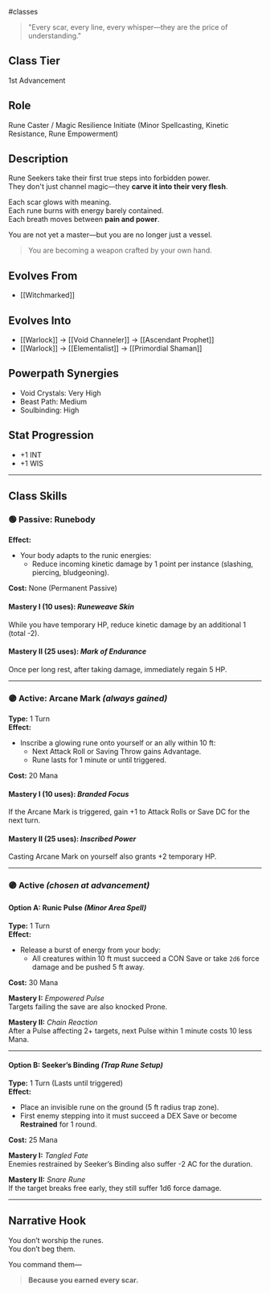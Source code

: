 #classes 

> "Every scar, every line, every whisper—they are the price of understanding."

## Class Tier  
1st Advancement

## Role  
Rune Caster / Magic Resilience Initiate (Minor Spellcasting, Kinetic Resistance, Rune Empowerment)

## Description  
Rune Seekers take their first true steps into forbidden power.  
They don't just channel magic—they **carve it into their very flesh**.

Each scar glows with meaning.  
Each rune burns with energy barely contained.  
Each breath moves between **pain and power**.

You are not yet a master—but you are no longer just a vessel.

> You are becoming a weapon crafted by your own hand.

## Evolves From  
- [[Witchmarked]]

## Evolves Into  
- [[Warlock]] → [[Void Channeler]] → [[Ascendant Prophet]]  
- [[Warlock]] → [[Elementalist]] → [[Primordial Shaman]]

## Powerpath Synergies  
- Void Crystals: Very High  
- Beast Path: Medium  
- Soulbinding: High

## Stat Progression  
- +1 INT  
- +1 WIS

---

## Class Skills

### 🟢 Passive: **Runebody**  
**Effect:**  
- Your body adapts to the runic energies:  
  - Reduce incoming kinetic damage by 1 point per instance (slashing, piercing, bludgeoning).

**Cost:** None (Permanent Passive)

#### Mastery I (10 uses): *Runeweave Skin*  
While you have temporary HP, reduce kinetic damage by an additional 1 (total -2).

#### Mastery II (25 uses): *Mark of Endurance*  
Once per long rest, after taking damage, immediately regain 5 HP.

---

### 🟣 Active: **Arcane Mark** *(always gained)*  
**Type:** 1 Turn  
**Effect:**  
- Inscribe a glowing rune onto yourself or an ally within 10 ft:  
  - Next Attack Roll or Saving Throw gains Advantage.  
  - Rune lasts for 1 minute or until triggered.

**Cost:** 20 Mana

#### Mastery I (10 uses): *Branded Focus*  
If the Arcane Mark is triggered, gain +1 to Attack Rolls or Save DC for the next turn.

#### Mastery II (25 uses): *Inscribed Power*  
Casting Arcane Mark on yourself also grants +2 temporary HP.

---

### 🟣 Active *(chosen at advancement)*

#### Option A: **Runic Pulse** *(Minor Area Spell)*  
**Type:** 1 Turn  
**Effect:**  
- Release a burst of energy from your body:  
  - All creatures within 10 ft must succeed a CON Save or take `2d6` force damage and be pushed 5 ft away.

**Cost:** 30 Mana

**Mastery I:** *Empowered Pulse*  
Targets failing the save are also knocked Prone.

**Mastery II:** *Chain Reaction*  
After a Pulse affecting 2+ targets, next Pulse within 1 minute costs 10 less Mana.

---

#### Option B: **Seeker’s Binding** *(Trap Rune Setup)*  
**Type:** 1 Turn (Lasts until triggered)  
**Effect:**  
- Place an invisible rune on the ground (5 ft radius trap zone).  
- First enemy stepping into it must succeed a DEX Save or become **Restrained** for 1 round.

**Cost:** 25 Mana

**Mastery I:** *Tangled Fate*  
Enemies restrained by Seeker’s Binding also suffer -2 AC for the duration.

**Mastery II:** *Snare Rune*  
If the target breaks free early, they still suffer 1d6 force damage.

---

## Narrative Hook  
You don’t worship the runes.  
You don’t beg them.

You command them—  
> **Because you earned every scar.**